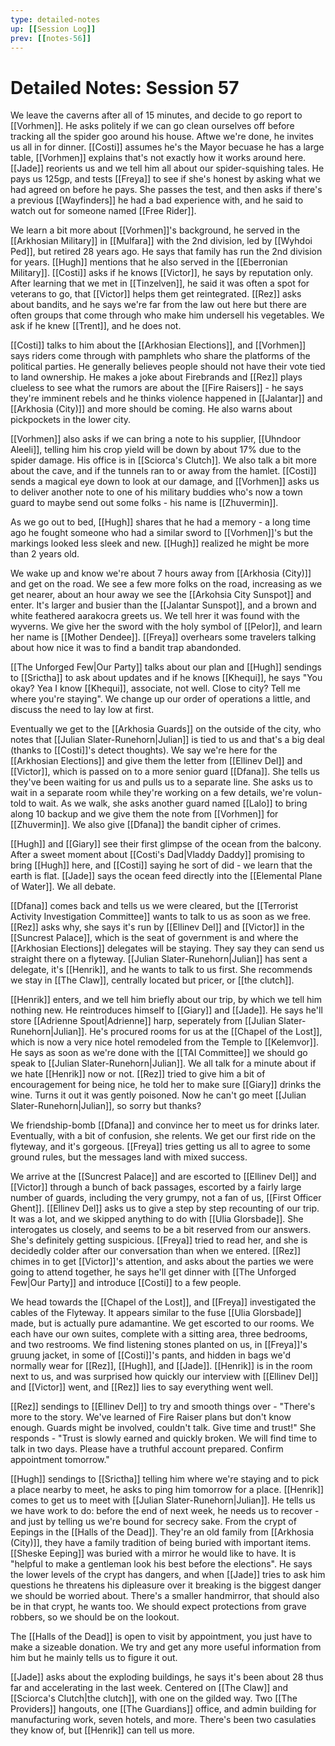 ```yaml
---
type: detailed-notes
up: [[Session Log]]
prev: [[notes-56]]
---
```


# Detailed Notes: Session 57

We leave the caverns after all of 15 minutes, and decide to go report to [[Vorhmen]]. He asks politely if we can go clean ourselves off before tracking all the spider goo around his house. Aftwe we're done, he invites us all in for dinner. [[Costi]] assumes he's the Mayor becuase he has a large table, [[Vorhmen]] explains that's not exactly how it works around here. [[Jade]] reorients us and we tell him all about our spider-squishing tales. He pays us 125gp, and tests [[Freya]] to see if she's honest by asking what we had agreed on before he pays. She passes the test, and then asks if there's a previous [[Wayfinders]] he had a bad experience with, and he said to watch out for someone named [[Free Rider]].

We learn a bit more about [[Vorhmen]]'s background, he served in the [[Arkhosian Military]] in [[Mulfara]] with the 2nd division, led by [[Wyhdoi Ped]], but retired 28 years ago. He says that family has run the 2nd division for years. [[Hugh]] mentions that he also served in the [[Eberronian Military]]. [[Costi]] asks if he knows [[Victor]], he says by reputation only. After learning that we met in [[Tinzelven]], he said it was often a spot for veterans to go, that [[Victor]] helps them get reintegrated. [[Rez]] asks about bandits, and he says we're far from the law out here but there are often groups that come through who make him undersell his vegetables. We ask if he knew [[Trent]], and he does not. 

[[Costi]] talks to him about the [[Arkhosian Elections]], and [[Vorhmen]] says riders come through with pamphlets who share the platforms of the political parties. He generally believes people should not have their vote tied to land ownership. He makes a joke about Firebrands and [[Rez]] plays clueless to see what the rumors are about the [[Fire Raisers]] - he says they're imminent rebels and he thinks violence happened in [[Jalantar]] and [[Arkhosia (City)]] and more should be coming. He also warns about pickpockets in the lower city. 

[[Vorhmen]] also asks if we can bring a note to his supplier, [[Uhndoor Aleeli]], telling him his crop yield will be down by about 17% due to the spider damage. His office is in [[Sciorca's Clutch]]. We also talk a bit more about the cave, and if the tunnels ran to or away from the hamlet. [[Costi]] sends a magical eye down to look at our damage, and [[Vorhmen]] asks us to deliver another note to one of his military buddies who's now a town guard to maybe send out some folks - his name is [[Zhuvermin]]. 

As we go out to bed, [[Hugh]] shares that he had a memory - a long time ago he fought someone who had a similar sword to [[Vorhmen]]'s but the markings looked less sleek and new. [[Hugh]] realized he might be more than 2 years old. 

We wake up and know we're about 7 hours away from [[Arkhosia (City)]] and get on the road. We see a few more folks on the road, increasing as we get nearer, about an hour away we see the [[Arkohsia City Sunspot]] and enter. It's larger and busier than the [[Jalantar Sunspot]], and a brown and white feathered aarakocra greets us. We tell hrer it was found with the wyverns. We give her the sword with the holy symbol of [[Pelor]], and learn her name is [[Mother Dendee]]. [[Freya]] overhears some travelers talking about how nice it was to find a bandit trap abandonded. 

[[The Unforged Few|Our Party]] talks about our plan and [[Hugh]] sendings to [[Srictha]] to ask about updates and if he knows [[Khequi]], he says "You okay? Yea I know [[Khequi]], associate, not well. Close to city? Tell me where you're staying". We change up our order of operations a little, and discuss the need to lay low at first. 

Eventually we get to the [[Arkhosia Guards]] on the outside of the city, who notes that [[Julian Slater-Runehorn|Julian]] is tied to us and that's a big deal (thanks to [[Costi]]'s detect thoughts). We say we're here for the [[Arkhosian Elections]] and give them the letter from [[Ellinev Del]] and [[Victor]], which is passed on to a more senior guard [[Dfana]]. She tells us they've been waiting for us and pulls us to a separate line. She asks us to wait in a separate room while they're working on a few details, we're volun-told to wait. As we walk, she asks another guard named [[Lalo]] to bring along 10 backup and we give them the note from [[Vorhmen]] for [[Zhuvermin]]. We also give [[Dfana]] the bandit cipher of crimes.

[[Hugh]] and [[Giary]] see their first glimpse of the ocean from the balcony. After a sweet moment about [[Costi's Dad|Vladdy Daddy]] promising to bring [[Hugh]] here, and [[Costi]] saying he sort of did - we learn that the earth is flat. [[Jade]] says the ocean feed directly into the [[Elemental Plane of Water]]. We all debate. 

[[Dfana]] comes back and tells us we were cleared, but the [[Terrorist Activity Investigation  Committee]] wants to talk to us as soon as we free. [[Rez]] asks why, she says it's run by [[Ellinev Del]] and [[Victor]] in the [[Suncrest Palace]], which is the seat of government is and where the [[Arkhosian Elections]] delegates will be staying. They say they can send us straight there on a flyteway. [[Julian Slater-Runehorn|Julian]] has sent a delegate, it's [[Henrik]], and he wants to talk to us first. She recommends we stay in [[The Claw]], centrally located but pricer, or [[the clutch]]. 

[[Henrik]] enters, and we tell him briefly about our trip, by which we tell him nothing new. He reintroduces himself to [[Giary]] and [[Jade]]. He says he'll store [[Adrienne Spout|Adrienne]] harp, seperately from [[Julian Slater-Runehorn|Julian]]. He's procured rooms for us at the [[Chapel of the Lost]], which is now a very nice hotel remodeled from the Temple to [[Kelemvor]]. He says as soon as we're done with the [[TAI Committee]] we should go speak to [[Julian Slater-Runehorn|Julian]]. We all talk for a minute about if we hate [[Henrik]] now or not. [[Rez]] tried to give him a bit of encouragement for being nice, he told her to make sure [[Giary]] drinks the wine. Turns it out it was gently poisoned. Now he can't go meet [[Julian Slater-Runehorn|Julian]], so sorry but thanks?

We friendship-bomb [[Dfana]] and convince her to meet us for drinks later. Eventually, with a bit of confusion, she relents. We get our first ride on the flyteway, and it's gorgeous. [[Freya]] tries getting us all to agree to some ground rules, but the messages land with mixed success. 

We arrive at the [[Suncrest Palace]] and are escorted to [[Ellinev Del]] and [[Victor]] through a bunch of back passages, escorted by a fairly large number of guards, including the very grumpy, not a fan of us, [[First Officer Ghent]]. [[Ellinev Del]] asks us to give a step by step recounting of our trip. It was a lot, and we skipped anything to do with [[Ulia Glorsbade]]. She interogates us closely, and seems to be a bit reserved from our answers. She's definitely getting suspicious. [[Freya]] tried to read her, and she is decidedly colder after our conversation than when we entered. [[Rez]] chimes in to get [[Victor]]'s attention, and asks about the parties we were going to attend together, he says he'll get dinner with [[The Unforged Few|Our Party]] and introduce [[Costi]] to a few people. 

We head towards the [[Chapel of the Lost]], and [[Freya]] investigated the cables of the Flyteway. It appears similar to the fuse [[Ulia Glorsbade]] made, but is actually pure adamantine. We get escorted to our rooms. We each have our own suites, complete with a sitting area, three bedrooms, and two restrooms. We find listening stones planted on us, in [[Freya]]'s gruung jacket, in some of [[Costi]]'s pants, and hidden in bags we'd normally wear for [[Rez]], [[Hugh]], and [[Jade]]. [[Henrik]] is in the room next to us, and was surprised how quickly our interview with [[Ellinev Del]] and [[Victor]] went, and [[Rez]] lies to say everything went well. 

[[Rez]] sendings to [[Ellinev Del]] to try and smooth things over - "There's more to the story. We've learned of Fire Raiser plans but don't know enough. Guards might be involved, couldn't talk. Give time and trust!" She responds - "Trust is slowly earned and quickly broken. We will find time to talk in two days. Please have a truthful account prepared. Confirm appointment tomorrow."

[[Hugh]] sendings to [[Srictha]] telling him where we're staying and to pick a place nearby to meet, he asks to ping him tomorrow for a place. [[Henrik]] comes to get us to meet with [[Julian Slater-Runehorn|Julian]]. He tells us we have work to do: before the end of next week, he needs us to recover - and just by telling us we're bound for secrecy sake. From the crypt of Eepings in the [[Halls of the Dead]]. They're an old family from [[Arkhosia (City)]], they have a family tradition of being buried with important items. [[Sheske Eeping]] was buried with a mirror he would like to have. It is "helpful to make a gentleman look his best before the elections". He says the lower levels of the crypt has dangers, and when [[Jade]] tries to ask him questions he threatens his dipleasure over it breaking is the biggest danger we should be worried about. There's a smaller handmirror, that should also be in that crypt, he wants too. We should expect protections from grave robbers, so we should be on the lookout. 

The [[Halls of the Dead]] is open to visit by appointment, you just have to make a sizeable donation. We try and get any more useful information from him but he mainly tells us to figure it out. 

[[Jade]] asks about the exploding buildings, he says it's been about 28 thus far and accelerating in the last week. Centered on [[The Claw]] and [[Sciorca's Clutch|the clutch]], with one on the gilded way. Two [[The Providers]] hangouts, one [[The Guardians]] office, and admin building for manufacturing work, seven hotels, and more. There's been two casulaties they know of, but [[Henrik]] can tell us more. 





